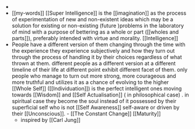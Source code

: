 - 
- [[my-words]] [[Super Intelligence]] is the [[imagination]] as the process of experimentation of new and non-existent ideas which may be a solution for existing or non-existing (future )problems in the laboratory of mind with a purpose of bettering as a whole or part ([[wholes and parts]]), preferably intended with virtue and morality. [[Intelligence]]
- People have a different version of them changing through the time with the experience they experience subjectively and how they turn out through the process of handling it by their choices regardless of what thrown at them. different people as a different version at a different timeline of their life at different point exhibit different facet of them. only people who manage to turn out more strong, more courageous and more truthful and utilizes it as a chance of evolving to the higher [[Whole Self]] ([[Individuation]]) is the perfect intelligent ones moving towards [[Wisdom]] and [[Self Actualisation]] ( in philosophical case) . in spiritual case they become the soul instead of it possessed by their superficial self who is not [[Self Awareness]] self-aware or driven by their [[Unconscious]]. - [[The Constant Change]] [[Maturity]]
    - inspired by [[Carl Jung]]
